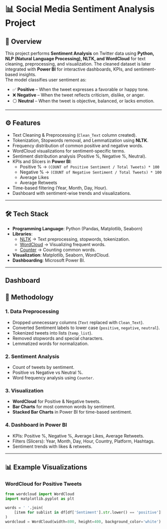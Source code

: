 # 📊 Social Media Sentiment Analysis Project

## 📌 Overview
This project performs **Sentiment Analysis** on Twitter data using **Python, NLP (Natural Language Processing), NLTK, and WordCloud** for text cleaning, preprocessing, and visualization. The cleaned dataset is later integrated with **Power BI** for interactive dashboards, KPIs, and sentiment-based insights.  
The model classifies user sentiment as:  
- ✅ **Positive** – When the tweet expresses a favorable or happy tone.  
- ❌ **Negative** – When the tweet reflects criticism, dislike, or anger.  
- ⚪ **Neutral** – When the tweet is objective, balanced, or lacks emotion.  

---
## ⚙️ Features
- Text Cleaning & Preprocessing (`Clean_Text` column created).
- Tokenization, Stopwords removal, and Lemmatization using **NLTK**.
- Frequency distribution of common positive and negative words.
- WordCloud visualizations for sentiment-specific terms.
- Sentiment distribution analysis (Positive %, Negative %, Neutral).
- KPIs and Slicers in **Power BI**:
  -  Positive % → `(COUNT of Positive Sentiment / Total Tweets) * 100`
  -  Negative % → `(COUNT of Negative Sentiment / Total Tweets) * 100`
  -  Average Likes
  -  Average Retweets
- Time-based filtering (Year, Month, Day, Hour).
- Dashboard with sentiment-wise trends and visualizations.

---

## 🛠️ Tech Stack
- **Programming Language**: Python (Pandas, Matplotlib, Seaborn)
- **Libraries**:
  - [NLTK](https://www.nltk.org/) → Text preprocessing, stopwords, tokenization.
  - [WordCloud](https://pypi.org/project/wordcloud/) → Visualizing frequent words.
  - [Counter](https://docs.python.org/3/library/collections.html#collections.Counter) → Counting common words.
- **Visualization**: Matplotlib, Seaborn, WordCloud.
- **Dashboarding**: Microsoft Power BI.

---
## Dashboard 

## 🔎 Methodology

### 1. Data Preprocessing
- Dropped unnecessary columns (`Text` replaced with `Clean_Text`).
- Converted Sentiment labels to lower case (`positive`, `negative`, `neutral`).
- Tokenized tweets into lists (`temp_list`).
- Removed stopwords and special characters.
- Lemmatized words for normalization.

### 2. Sentiment Analysis
- Count of tweets by sentiment.
- Positive vs Negative vs Neutral %.
- Word frequency analysis using `Counter`.

### 3. Visualization
- **WordCloud** for Positive & Negative tweets.
- **Bar Charts** for most common words by sentiment.
- **Stacked Bar Charts** in Power BI for time-based sentiment.

### 4. Dashboard in Power BI
- KPIs: Positive %, Negative %, Average Likes, Average Retweets.
- Filters (Slicers): Year, Month, Day, Hour, Country, Platform, Hashtags.
- Sentiment trends with likes & retweets.

---

## 📊 Example Visualizations

### WordCloud for Positive Tweets
```python
from wordcloud import WordCloud
import matplotlib.pyplot as plt

words = ' '.join(
    [item for sublist in df[df['Sentiment'].str.lower() == 'positive']['temp_list'] for item in sublist]
)
wordcloud = WordCloud(width=800, height=400, background_color='white').generate(words)



